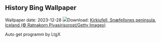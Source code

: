 ## History Bing Wallpaper
Wallpaper date: 2023-12-28
![](https://www.bing.com/th?id=OHR.KirkjufellAurora_EN-US0249270913_UHD.jpg&w=1000)Download: [Kirkjufell, Snæfellsnes peninsula, Iceland (© Ratnakorn Piyasirisorost/Getty Images)](https://www.bing.com/th?id=OHR.KirkjufellAurora_EN-US0249270913_UHD.jpg)

Auto get programm by LtgX
